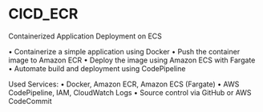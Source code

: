 # CICD_ECR
Containerized Application Deployment on ECS

•	Containerize a simple application using Docker
•	Push the container image to Amazon ECR
•	Deploy the image using Amazon ECS with Fargate
•	Automate build and deployment using CodePipeline

Used Services:
•	Docker, Amazon ECR, Amazon ECS (Fargate)
•	AWS CodePipeline, IAM, CloudWatch Logs
•	Source control via GitHub or AWS CodeCommit
